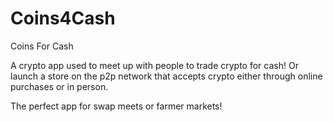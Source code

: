 # Coins4Cash
Coins For Cash


A crypto app used to meet up with people to trade crypto for cash! Or launch a store on the p2p network that accepts crypto either through online purchases or in person.

The perfect app for swap meets or farmer markets!
